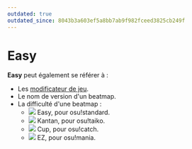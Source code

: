 ```yaml
---
outdated: true
outdated_since: 8043b3a603ef5a8bb7ab9f982fceed3825cb249f
---
```


# Easy

**Easy** peut également se référer à :

- Les [modificateur de jeu](/wiki/Game_modifier/Easy).
- Le nom de version d'un beatmap.
- La difficulté d'une beatmap :
  - ![](/wiki/shared/diff/easy-s.png) Easy, pour osu!standard.
  - ![](/wiki/shared/diff/easy-t.png) Kantan, pour osu!taiko.
  - ![](/wiki/shared/diff/easy-c.png) Cup, pour osu!catch.
  - ![](/wiki/shared/diff/easy-m.png) EZ, pour osu!mania.
